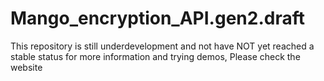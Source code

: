 # Mango_encryption_API.gen2.draft
This repository is still underdevelopment and not have NOT yet reached a stable status
for more information and trying demos, Please check the website 
